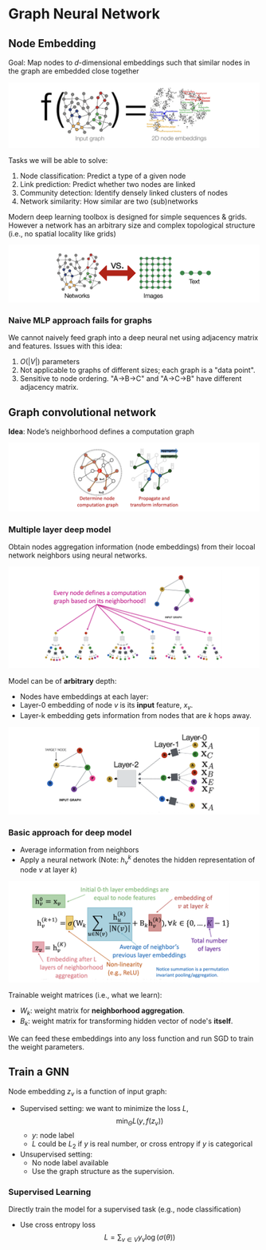 # Graph Neural Network


## Node Embedding

Goal: Map nodes to $d$-dimensional embeddings such that similar nodes in the graph are embedded close together 

![](images/node_embedding.png)

Tasks we will be able to solve:
1. Node classification: Predict a type of a given node
2. Link prediction: Predict whether two nodes are linked
3. Community detection: Identify densely linked clusters of nodes
4. Network similarity: How similar are two (sub)networks

Modern deep learning toolbox is designed for simple sequences & grids. However a network has an arbitrary size and complex topological structure (i.e., no spatial locality like grids)

![](images/graph_encoder.png)

###  Naive MLP approach fails for graphs

We cannot naively feed graph into a deep neural net using adjacency matrix and features. Issues with this idea:
1. $O(|V|)$ parameters
2. Not applicable to graphs of different sizes; each graph is a "data point".
3. Sensitive to node ordering. "A->B->C" and "A->C->B" have different adjacency matrix.

## Graph convolutional network

**Idea**: Node’s neighborhood defines a computation graph

![](images/computation_graph.png)

### Multiple layer deep model

Obtain nodes aggregation information (node embeddings) from their locoal network neighbors using neural networks.

![](images/deep_model_1.png)

Model can be of **arbitrary** depth:
* Nodes have embeddings at each layer:
* Layer-0 embedding of node $v$ is its **input** feature, $x_v$.
* Layer-k embedding gets information from nodes that are $k$ hops away.

![](images/deep_model_2.png)

### Basic approach for deep model

* Average information from neighbors
* Apply a neural network (Note: $h^k_v$ denotes the hidden representation of node $v$ at layer $k$)

![](images/deep_model_3.png)


Trainable weight matrices (i.e., what we learn):
* $W_k$: weight matrix for **neighborhood aggregation**.
* $B_k$: weight matrix for transforming hidden vector of node's **itself**.

We can feed these embeddings into any loss function and run SGD to train the weight parameters. 

## Train a GNN

Node embedding $z_v$ is a function of input graph:
* Supervised setting: we want to minimize the loss $L$, 
      $$\min_{\Theta}L(y, f(z_v))$$
     * $y$: node label
     * $L$ could be $L_2$ if $y$ is real number, or cross entropy if $y$ is categorical
* Unsupervised setting:
     * No node label available
     * Use the graph structure as the supervision.

### Supervised Learning

Directly train the model for a supervised task (e.g., node classification)
* Use cross entropy loss
      $$L = \sum_{v \in V} y_v \log \left( \sigma ( \theta ) \right)$$
      <!-- $$ L = \sum_{v \in V} y_v \log \left( \sigma (z^T_v \theta) \right)$$ -->
       <!-- +  (1 - y_v) \log \left( 1 - \sigma (z^T_v \theta) \right)$$ -->